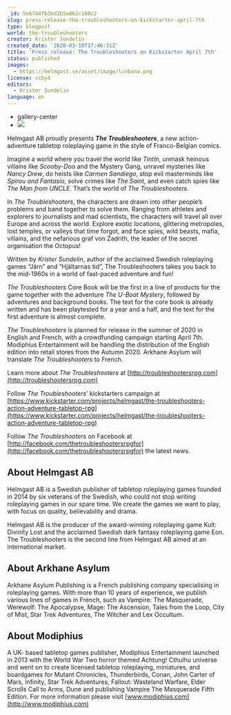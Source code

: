 ```yaml
---
_id: 5e67d4fb3bd2b5a862c160c2
slug: press-release-the-troubleshooters-on-kickstarter-april-7th
type: blogpost
world: the-troubleshooters
creator: Krister Sundelin
created_date: '2020-03-10T17:46:31Z'
title: 'Press release: The Troubleshooters on Kickstarter April 7th'
status: published
images:
  - https://helmgast.se/asset/image/linbana.png
license: ccby4
editors:
  - Krister Sundelin
language: en
---
```

*   gallery-center
*   ![](https://helmgast.se/asset/image/linbana.png)

Helmgast AB proudly presents **_The Troubleshooters_**, a new action-adventure tabletop roleplaying game in the style of Franco-Belgian comics.

Imagine a world where you travel the world like _Tintin_, unmask heinous villains like _Scooby-Doo_ and the Mystery Gang, unravel mysteries like _Nancy Drew_, do heists like _Carmen Sandiego_, stop evil masterminds like _Spirou and Fantasio_, solve crimes like _The Saint_, and even catch spies like _The Man from UNCLE_. That’s the world of _The Troubleshooters_.

In _The Troubleshooters_, the characters are drawn into other people’s problems and band together to solve them. Ranging from athletes and explorers to journalists and mad scientists, the characters will travel all over Europe and across the world. Explore exotic locations, glittering metropoles, lost temples, or valleys that time forgot, and face spies, wild beasts, mafia, villains, and the nefarious graf von Zadrith, the leader of the secret organisation the Octopus!

Written by _Krister Sundelin_, author of the acclaimed Swedish roleplaying games “Järn” and “Hjältarnas tid”, The Troubleshooters takes you back to the mid-1960s in a world of fast-paced adventure and fun!

_The Troubleshooters_ Core Book will be the first in a line of products for the game together with the adventure _The U-Boat Mystery_, followed by adventures and background books. The text for the core book is already written and has been playtested for a year and a half, and the text for the first adventure is almost complete.

_The Troubleshooters_ is planned for release in the summer of 2020 in English and French, with a crowdfunding campaign starting April 7th. Modiphius Entertainment will be handling the distribution of the English edition into retail stores from the Autumn 2020. Arkhane Asylum will translate _The Troubleshooters_ to French.

Learn more about _The Troubleshooters_ at [http://troubleshootersrpg.com](http://troubleshootersrpg.com)

Follow _The Troubleshooters_’ kickstarters campaign at [https://www.kickstarter.com/projects/helmgast/the-troubleshooters-action-adventure-tabletop-rpg](https://www.kickstarter.com/projects/helmgast/the-troubleshooters-action-adventure-tabletop-rpg)

Follow _The Troubleshooters_ on Facebook at [http://facebook.com/thetroubleshootersrpgfor](http://facebook.com/thetroubleshootersrpgfor) the latest news.

About Helmgast AB
-----------------

Helmgast AB is a Swedish publisher of tabletop roleplaying games founded in 2014 by six veterans of the Swedish, who could not stop writing roleplaying games in our spare time. We create the games we want to play, with focus on quality, believability and drama.

Helmgast AB is the producer of the award-winning roleplaying game Kult: Divinity Lost and the acclaimed Swedish dark fantasy roleplaying game Eon. The Troubleshooters is the second line from Helmgast AB aimed at an international market.   

About Arkhane Asylum 
---------------------

Arkhane Asylum Publishing is a French publishing company specialising in roleplaying games. With more than 10 years of experience, we publish various lines of games in French, such as Vampire: The Masquerade, Werewolf: The Apocalypse, Mage: The Ascension, Tales from the Loop, City of Mist, Star Trek Adventures, The Witcher and Lex Occultum.

About Modiphius 
----------------

A UK- based tabletop games publisher, Modiphius Entertainment launched in 2013 with the World War Two horror themed Achtung! Cthulhu universe and went on to create licensed tabletop roleplaying, miniatures, and boardgames for Mutant Chronicles, Thunderbirds, Conan, John Carter of Mars, Infinity, Star Trek Adventures, Fallout: Wasteland Warfare, Elder Scrolls Call to Arms, Dune and publishing Vampire The Masquerade Fifth Edition. For more information please visit [www.modiphius.com](http://www.modiphius.com)
